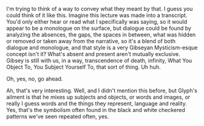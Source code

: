 I'm trying to think of a way to convey what they meant by that. I guess you could think of it like this. Imagine this lecture was made into a transcript. You'd only either hear or read what I specifically was saying, so it would appear to be a monologue on the surface, but dialogue could be found by analyzing the absences, the gaps, the spaces in between, what was hidden or removed or taken away from the narrative, so it's a blend of both dialogue and monologue, and that style is a very Gibseyan Mysticism-esque concept isn't it? What's absent and present aren't mutually exclusive. Gibsey is still with us, in a way, transcendence of death, infinity, What You Object To, You Subject Yourself To, that sort of thing. Uh huh.

Oh, yes, no, go ahead.

Ah, that's very interesting. Well, and I didn't mention this before, but Glyph's ailment is that he mixes up subjects and objects, or words and images, or really I guess words and the things they represent, language and reality. Yes, that's the symbolism often found in the black and white checkered patterns we've seen repeated often, yes.